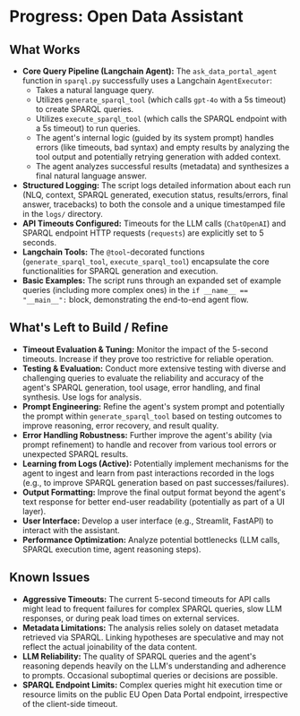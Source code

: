 # Progress: Open Data Assistant

## What Works

-   **Core Query Pipeline (Langchain Agent):** The `ask_data_portal_agent` function in `sparql.py` successfully uses a Langchain `AgentExecutor`:
    -   Takes a natural language query.
    -   Utilizes `generate_sparql_tool` (which calls `gpt-4o` with a 5s timeout) to create SPARQL queries.
    -   Utilizes `execute_sparql_tool` (which calls the SPARQL endpoint with a 5s timeout) to run queries.
    -   The agent's internal logic (guided by its system prompt) handles errors (like timeouts, bad syntax) and empty results by analyzing the tool output and potentially retrying generation with added context.
    -   The agent analyzes successful results (metadata) and synthesizes a final natural language answer.
-   **Structured Logging:** The script logs detailed information about each run (NLQ, context, SPARQL generated, execution status, results/errors, final answer, tracebacks) to both the console and a unique timestamped file in the `logs/` directory.
-   **API Timeouts Configured:** Timeouts for the LLM calls (`ChatOpenAI`) and SPARQL endpoint HTTP requests (`requests`) are explicitly set to 5 seconds.
-   **Langchain Tools:** The `@tool`-decorated functions (`generate_sparql_tool`, `execute_sparql_tool`) encapsulate the core functionalities for SPARQL generation and execution.
-   **Basic Examples:** The script runs through an expanded set of example queries (including more complex ones) in the `if __name__ == "__main__":` block, demonstrating the end-to-end agent flow.

## What's Left to Build / Refine

-   **Timeout Evaluation & Tuning:** Monitor the impact of the 5-second timeouts. Increase if they prove too restrictive for reliable operation.
-   **Testing & Evaluation:** Conduct more extensive testing with diverse and challenging queries to evaluate the reliability and accuracy of the agent's SPARQL generation, tool usage, error handling, and final synthesis. Use logs for analysis.
-   **Prompt Engineering:** Refine the agent's system prompt and potentially the prompt within `generate_sparql_tool` based on testing outcomes to improve reasoning, error recovery, and result quality.
-   **Error Handling Robustness:** Further improve the agent's ability (via prompt refinement) to handle and recover from various tool errors or unexpected SPARQL results.
-   **Learning from Logs (Active):** Potentially implement mechanisms for the agent to ingest and learn from past interactions recorded in the logs (e.g., to improve SPARQL generation based on past successes/failures).
-   **Output Formatting:** Improve the final output format beyond the agent's text response for better end-user readability (potentially as part of a UI layer).
-   **User Interface:** Develop a user interface (e.g., Streamlit, FastAPI) to interact with the assistant.
-   **Performance Optimization:** Analyze potential bottlenecks (LLM calls, SPARQL execution time, agent reasoning steps).

## Known Issues

-   **Aggressive Timeouts:** The current 5-second timeouts for API calls might lead to frequent failures for complex SPARQL queries, slow LLM responses, or during peak load times on external services.
-   **Metadata Limitations:** The analysis relies solely on dataset metadata retrieved via SPARQL. Linking hypotheses are speculative and may not reflect the actual joinability of the data content.
-   **LLM Reliability:** The quality of SPARQL queries and the agent's reasoning depends heavily on the LLM's understanding and adherence to prompts. Occasional suboptimal queries or decisions are possible.
-   **SPARQL Endpoint Limits:** Complex queries might hit execution time or resource limits on the public EU Open Data Portal endpoint, irrespective of the client-side timeout. 